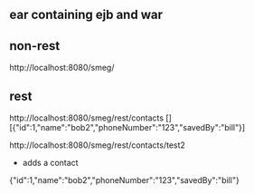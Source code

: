 ## ear containing ejb and war

## non-rest

http://localhost:8080/smeg/



## rest

http://localhost:8080/smeg/rest/contacts
[]
[{"id":1,"name":"bob2","phoneNumber":"123","savedBy":"bill"}]


http://localhost:8080/smeg/rest/contacts/test2
 - adds a contact
 
 {"id":1,"name":"bob2","phoneNumber":"123","savedBy":"bill"}
 
 
 